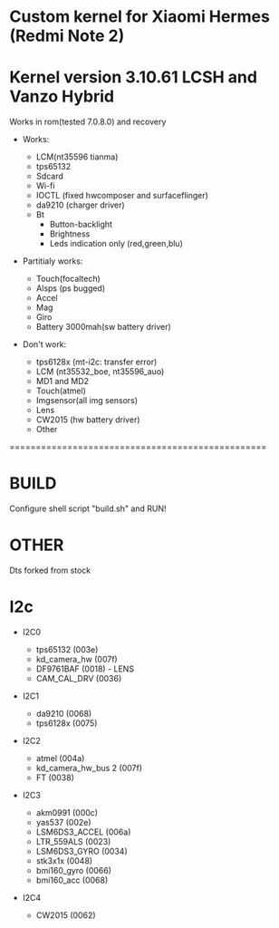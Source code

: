 # Custom kernel for Xiaomi Hermes (Redmi Note 2)
# Kernel version 3.10.61 LCSH and Vanzo Hybrid
Works in rom(tested 7.0.8.0) and recovery

* Works:
	* LCM(nt35596 tianma)
	* tps65132
	* Sdcard
	* Wi-fi
	* IOCTL (fixed hwcomposer and surfaceflinger)
	* da9210 (charger driver)
	* Bt
        * Button-backlight
        * Brightness
        * Leds indication only (red,green,blu)

* Partitialy works:
	* Touch(focaltech)
	* Alsps (ps bugged)
	* Accel
	* Mag
	* Giro
	* Battery 3000mah(sw battery driver)

* Don't work:
	* tps6128x (mt-i2c: transfer error)
	* LCM (nt35532_boe, nt35596_auo)
	* MD1 and MD2
	* Touch(atmel)
	* Imgsensor(all img sensors)
	* Lens
	* CW2015 (hw battery driver)
	* Other

=================================================
# BUILD
Сonfigure shell script "build.sh" and RUN!

# OTHER
Dts forked from stock

# I2c

* I2C0
	* tps65132              (003e)
	* kd_camera_hw          (007f)
	* DF9761BAF             (0018) - LENS
	* CAM_CAL_DRV           (0036)

* I2C1
	* da9210                (0068)
	* tps6128x              (0075)

* I2C2
	* atmel                 (004a)
	* kd_camera_hw_bus 2    (007f)
	* FT			(0038)

* I2C3
	* akm0991               (000c)
	* yas537                (002e)
	* LSM6DS3_ACCEL         (006a)
	* LTR_559ALS		(0023)
	* LSM6DS3_GYRO		(0034)
	* stk3x1x               (0048)
	* bmi160_gyro		(0066)
	* bmi160_acc		(0068)

* I2C4
	* CW2015 		(0062)
